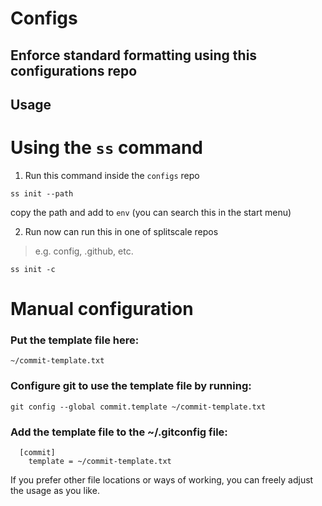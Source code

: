 # Configs
Enforce standard formatting using this configurations repo
---

## Usage

# Using the `ss` command

1. Run this command inside the `configs` repo
```
ss init --path
```
copy the path and add to `env` (you can search this in the start menu)


2. Run now can run this in one of splitscale repos
> e.g. config, .github, etc.
```
ss init -c
```

# Manual configuration

### Put the template file here:

```
~/commit-template.txt
```

### Configure git to use the template file by running:
```
git config --global commit.template ~/commit-template.txt
```

### Add the template file to the ~/.gitconfig file:
```
  [commit]
    template = ~/commit-template.txt
```

If you prefer other file locations or ways of working,
you can freely adjust the usage as you like.
